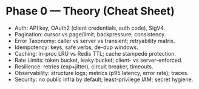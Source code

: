 # Phase 0 — Theory (Cheat Sheet)
- Auth: API key, OAuth2 (client credentials, auth code), SigV4.
- Pagination: cursor vs page/limit; backpressure; consistency.
- Error Taxonomy: caller vs server vs transient; retryability matrix.
- Idempotency: keys, safe verbs, de-dup windows.
- Caching: in-proc LRU vs Redis TTL; cache stampede protection.
- Rate Limits: token bucket, leaky bucket; client- vs server-enforced.
- Resilience: retries (exp+jitter), circuit breaker, timeouts.
- Observability: structure logs; metrics (p95 latency, error rate); traces.
- Security: no public infra by default; least-privilege IAM; secret hygiene.
